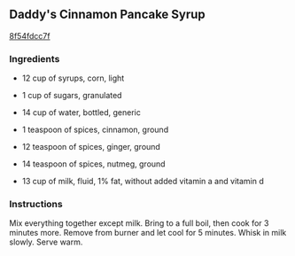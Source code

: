 ## Daddy's Cinnamon Pancake Syrup

[8f54fdcc7f](http://www.food.com/recipe/daddys-cinnamon-pancake-syrup-189629)

### Ingredients

 - 12 cup of syrups, corn, light

 - 1 cup of sugars, granulated

 - 14 cup of water, bottled, generic

 - 1 teaspoon of spices, cinnamon, ground

 - 12 teaspoon of spices, ginger, ground

 - 14 teaspoon of spices, nutmeg, ground

 - 13 cup of milk, fluid, 1% fat, without added vitamin a and vitamin d

### Instructions

Mix everything together except milk. Bring to a full boil, then cook for 3 minutes more. Remove from burner and let cool for 5 minutes. Whisk in milk slowly. Serve warm.